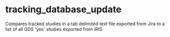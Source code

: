# tracking_database_update
Compares tracked studies in a tab delimited text file exported from Jira to a list of all GDS 'yes' studies exported from iRIS
